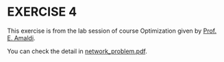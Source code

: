 # EXERCISE 4 #

This exercise is from the lab session of course Optimization given by [Prof. E. Amaldi](http://home.deib.polimi.it/amaldi/). 

You can check the detail in [network_problem.pdf](./ex4_answer.pdf).